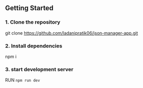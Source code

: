 ## Getting Started

### 1. Clone the repository
git clone https://github.com/ladanipratik06/json-manager-app.git

### 2. Install dependencies
npm i

### 3. start development server
RUN `npm run dev`
